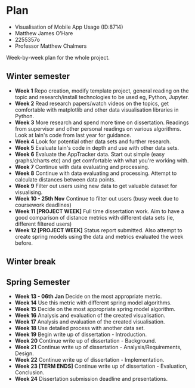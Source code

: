 # Plan

* Visualisation of Mobile App Usage (ID:8714)
* Matthew James O'Hare
* 2255357o
* Professor Matthew Chalmers

Week-by-week plan for the whole project.

## Winter semester

* **Week 1** Repo creation, modify template project, general reading on the topic and research/install technologies to be used eg, Python, Jupyter.  
* **Week 2** Read research papers/watch videos on the topics, get comfortable with matplotlib and other data visualisation libraries in Python.  
* **Week 3** More research and spend more time on dissertation. Readings from supervisor and other personal readings on various algorithms. Look at Iain's code from last year for guidance.  
* **Week 4** Look for potential other data sets and further research.  
* **Week 5** Evaluate Iain's code in depth and use with other data sets.  
* **Week 6** Evaluate the AppTracker data. Start out simple (easy graphs/charts etc) and get comfortable with what you're working with.  
* **Week 7** Continue with data evaluating and processing.  
* **Week 8** Continue with data evaluating and processing. Attempt to calculate distances between data points.  
* **Week 9** Filter out users using new data to get valuable dataset for visualising.
* **Week 10 - 25th Nov** Continue to filter out users (busy week due to coursework deadlines)
* **Week 11 [PROJECT WEEK]** Full time dissertation work. Aim to have a good comparison of distance metrics with different data sets (ie, different filtered users)
* **Week 12 [PROJECT WEEK]** Status report submitted. Also attempt to create spring models using the data and metrics evaluated the week before.

## Winter break

## Spring Semester

* **Week 13 - 06th Jan** Decide on the most appropriate metric.  
* **Week 14** Use this metric with different spring model algorithms.  
* **Week 15** Decide on the most appropriate spring model algorithm.  
* **Week 16** Analysis and evaluation of the created visualisation.  
* **Week 17** Analysis and evaluation of the created visualisation.  
* **Week 18** Use detailed process with another data set.  
* **Week 19** Begin write up of dissertation - Introduction.  
* **Week 20** Continue write up of dissertation - Background.  
* **Week 21** Continue write up of dissertation - Analysis/Requirements, Design.  
* **Week 22** Continue write up of dissertation - Implementation.  
* **Week 23 [TERM ENDS]** Continue write up of dissertation - Evaluation, Conclusion.  
* **Week 24** Dissertation submission deadline and presentations.

